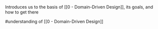 Introduces us to the basis of [[0 - Domain-Driven Design]], its goals, and how to get there

#understanding  of [[0 - Domain-Driven Design]]